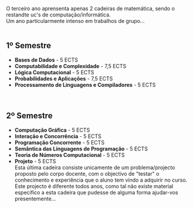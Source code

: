 O terceiro ano aprensenta apenas 2 cadeiras de matemática, sendo o restandte uc's de computação/informática.
<br>Um ano particularmente intenso em trabalhos de grupo...<br><br>

## 1º Semestre
* **Bases de Dados** - 5 ECTS
* **Computabilidade e Complexidade** - 7,5 ECTS
* **Lógica Computacional** - 5 ECTS
* **Probabilidades e Aplicações** - 7,5 ECTS
* **Processamento de Linguagens e Compiladores** - 5 ECTS
<br><br><br>
## 2º Semestre
* **Computação Gráfica** - 5 ECTS
* **Interação e Concorrência** - 5 ECTS
* **Programação Concorrente** - 5 ECTS
* **Semântica das Linguagens de Programação** - 5 ECTS
* **Teoria de Números Computacional** - 5 ECTS
* **Projeto** - 5 ECTS
<br>Esta última cadeira consiste unicamente de um problema/projecto proposto pelo corpo docente, com o objectivo de "testar" o conhecimento e experiência que o aluno tem vindo a adquirir no curso. Este projecto é diferente todos anos, como tal não existe material especifico a esta cadeira que pudesse de alguma forma ajudar-vos presentemente...
